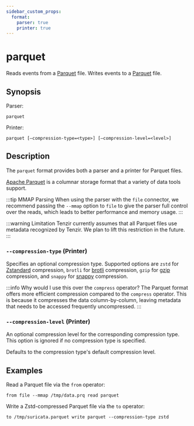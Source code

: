 ```yaml
---
sidebar_custom_props:
  format:
    parser: true
    printer: true
---
```


# parquet

Reads events from a [Parquet][parquet] file. Writes events to a [Parquet][parquet] file.

[parquet]: https://parquet.apache.org/

## Synopsis

Parser:

```
parquet
```

Printer:

```
parquet [—compression-type=<type>] [—compression-level=<level>]
```

## Description

The `parquet` format provides both a parser and a printer for Parquet files.

[Apache Parquet][parquet] is a columnar storage format that a variety of data
tools support.

:::tip MMAP Parsing
When using the parser with the `file` connector, we
recommend passing the `--mmap` option to `file` to give the parser full control
over the reads, which leads to better performance and memory usage.
:::

:::warning Limitation
Tenzir currently assumes that all Parquet files use metadata recognized by
Tenzir. We plan to lift this restriction in the future.
:::

### `--compression-type` (Printer)

Specifies an optional compression type. Supported options are `zstd` for
[Zstandard][zstd-docs] compression, `brotli` for [brotli][brotli-docs]
compression, `gzip` for [gzip][gzip-docs] compression, and `snappy` for
[snappy][snappy-docs] compression.

[zstd-docs]: http://facebook.github.io/zstd/
[gzip-docs]: https://www.gzip.org
[brotli-docs]: https://www.brotli.org
[snappy-docs]: https://google.github.io/snappy/

:::info Why would I use this over the `compress` operator?
The Parquet format offers more efficient compression compared to the
`compress` operator. This is because it compresses the data column-by-column,
leaving metadata that needs to be accessed frequently uncompressed.
:::

### `--compression-level` (Printer)

An optional compression level for the corresponding compression type. This
option is ignored if no compression type is specified.

Defaults to the compression type's default compression level.

[parquet-and-feather-blog]: ../../../../blog/parquet-and-feather-writing-security-telemetry/

## Examples

Read a Parquet file via the `from` operator:

```
from file --mmap /tmp/data.prq read parquet
```

Write a Zstd-compressed Parquet file via the `to` operator:

```
to /tmp/suricata.parquet write parquet --compression-type zstd
```
